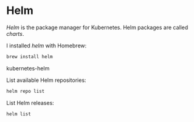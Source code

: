 # Helm

*Helm* is the package manager for Kubernetes.
Helm packages are called *charts*.

I installed *helm* with Homebrew:
```bash
brew install helm
```

kubernetes-helm

List available Helm repositories:
```bash
helm repo list
```

List Helm releases:
```bash
helm list
```
